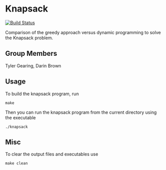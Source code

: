 # Knapsack
[![Build Status](https://travis-ci.com/ezquire/Knapsack.svg?branch=master)](https://travis-ci.com/ezquire/Knapsack)

Comparison of the greedy approach versus dynamic programming to solve the Knapsack problem.

## Group Members
Tyler Gearing, Darin Brown


Usage
-----

To build the knapsack program, run
```
make
```

Then you can run the knapsack program from the current directory using the executable
```
./knapsack
```

Misc
-----

To clear the output files and executables use
```
make clean
```

